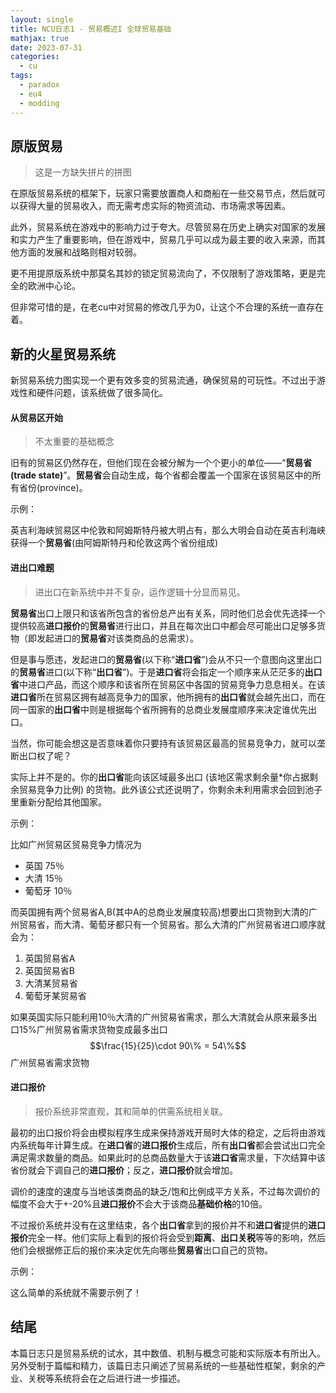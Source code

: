 ```yaml
---
layout: single
title: NCU日志1 - 贸易概述I 全球贸易基础
mathjax: true
date: 2023-07-31
categories:
  - cu
tags:
  - paradox
  - eu4
  - modding
---
```


## 原版贸易


>这是一方缺失拼片的拼图

在原版贸易系统的框架下，玩家只需要放置商人和商船在一些交易节点，然后就可以获得大量的贸易收入，而无需考虑实际的物资流动、市场需求等因素。

此外，贸易系统在游戏中的影响力过于夸大。尽管贸易在历史上确实对国家的发展和实力产生了重要影响，但在游戏中，贸易几乎可以成为最主要的收入来源，而其他方面的发展和战略则相对较弱。

更不用提原版系统中那莫名其妙的锁定贸易流向了，不仅限制了游戏策略，更是完全的欧洲中心论。

但非常可惜的是，在老cu中对贸易的修改几乎为0，让这个不合理的系统一直存在着。

## 新的火星贸易系统
新贸易系统力图实现一个更有效多变的贸易流通，确保贸易的可玩性。不过出于游戏性和硬件问题，该系统做了很多简化。

#### 从贸易区开始
>不太重要的基础概念

旧有的贸易区仍然存在，但他们现在会被分解为一个个更小的单位——“**贸易省(trade state)**”。**贸易省**会自动生成，每个省都会覆盖一个国家在该贸易区中的所有省份(province)。

示例：

英吉利海峡贸易区中伦敦和阿姆斯特丹被大明占有，那么大明会自动在英吉利海峡获得一个**贸易省**(由阿姆斯特丹和伦敦这两个省份组成)

#### 进出口难题
> 进出口在新系统中并不复杂，运作逻辑十分显而易见。

**贸易省**出口上限只和该省所包含的省份总产出有关系，同时他们总会优先选择一个提供较高**进口报价**的**贸易省**进行出口，并且在每次出口中都会尽可能出口足够多货物（即发起进口的**贸易省**对该类商品的总需求）。

但是事与愿违，发起进口的**贸易省**(以下称“**进口省**”)会从不只一个意图向这里出口的**贸易省**进口(以下称“**出口省**”)。于是**进口省**将会指定一个顺序来从茫茫多的**出口省**中进口产品，而这个顺序和该省所在贸易区中各国的贸易竞争力息息相关。在该**进口省**所在贸易区拥有越高竞争力的国家，他所拥有的**出口省**就会越先出口，而在同一国家的**出口省**中则是根据每个省所拥有的总商业发展度顺序来决定谁优先出口。

当然，你可能会想这是否意味着你只要持有该贸易区最高的贸易竞争力，就可以垄断出口权了呢？

实际上并不是的。你的**出口省**能向该区域最多出口 (该地区需求剩余量*你占据剩余贸易竞争力比例) 的货物。此外该公式还说明了，你剩余未利用需求会回到池子里重新分配给其他国家。

示例：

比如广州贸易区贸易竞争力情况为
+ 英国 75％
+ 大清 15％
+ 葡萄牙 10％

而英国拥有两个贸易省A,B(其中A的总商业发展度较高)想要出口货物到大清的广州贸易省，而大清、葡萄牙都只有一个贸易省。那么大清的广州贸易省进口顺序就会为：
1. 英国贸易省A
2. 英国贸易省B
3. 大清某贸易省
4. 葡萄牙某贸易省

如果英国实际只能利用10％大清的广州贸易省需求，那么大清就会从原来最多出口15%广州贸易省需求货物变成最多出口 $$\frac{15}{25}\cdot 90\% = 54\%$$ 广州贸易省需求货物

#### 进口报价
>报价系统非常直观，其和简单的供需系统相关联。

最初的出口报价将会由模拟程序生成来保持游戏开局时大体的稳定，之后将由游戏内系统每年计算生成。在**进口省**的**进口报价**生成后，所有**出口省**都会尝试出口完全满足需求数量的商品。如果此时的总商品数量大于该**进口省**需求量，下次结算中该省份就会下调自己的**进口报价**；反之，**进口报价**就会增加。

调价的速度的速度与当地该类商品的缺乏/饱和比例成平方关系，不过每次调价的幅度不会大于+-20%且**进口报价**不会大于该商品**基础价格**的10倍。

不过报价系统并没有在这里结束，各个**出口省**拿到的报价并不和**进口省**提供的**进口报价**完全一样。他们实际上看到的报价将会受到**距离**、**出口关税**等等的影响，然后他们会根据修正后的报价来决定优先向哪些**贸易省**出口自己的货物。

示例：

这么简单的系统就不需要示例了！

## 结尾

本篇日志只是贸易系统的试水，其中数值、机制与概念可能和实际版本有所出入。另外受制于篇幅和精力，该篇日志只阐述了贸易系统的一些基础性框架，剩余的产业、关税等系统将会在之后进行进一步描述。
